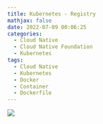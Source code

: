```yaml
---
title: Kubernetes - Registry
mathjax: false
date: 2022-07-09 00:06:25
categories:
  - Cloud Native
  - Cloud Native Foundation
  - Kubernetes
tags:
  - Cloud Native
  - Kubernetes
  - Docker
  - Container
  - Dockerfile
---
```


![](https://cloud-native-kubernetes-1253868755.cos.ap-guangzhou.myqcloud.com/introduction/registry.png)

<!-- more -->

